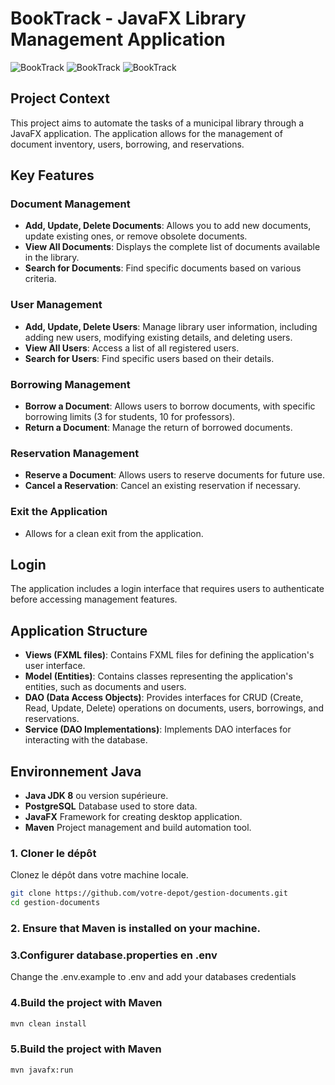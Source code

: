 # BookTrack - JavaFX Library Management Application

![BookTrack](https://github.com/JavaAura/MohamedHachami_s1_b2_Libary_System/blob/main/screenshots/screen_login.png)
![BookTrack](https://github.com/JavaAura/MohamedHachami_s1_b2_Libary_System/blob/main/screenshots/screen_docs.png)
![BookTrack](https://github.com/JavaAura/MohamedHachami_s1_b2_Libary_System/blob/main/screenshots/screen_edit.png)

## Project Context

This project aims to automate the tasks of a municipal library through a JavaFX application. The application allows for the management of document inventory, users, borrowing, and reservations.

## Key Features

### Document Management
- **Add, Update, Delete Documents**: Allows you to add new documents, update existing ones, or remove obsolete documents.
- **View All Documents**: Displays the complete list of documents available in the library.
- **Search for Documents**: Find specific documents based on various criteria.

### User Management
- **Add, Update, Delete Users**: Manage library user information, including adding new users, modifying existing details, and deleting users.
- **View All Users**: Access a list of all registered users.
- **Search for Users**: Find specific users based on their details.

### Borrowing Management
- **Borrow a Document**: Allows users to borrow documents, with specific borrowing limits (3 for students, 10 for professors).
- **Return a Document**: Manage the return of borrowed documents.

### Reservation Management
- **Reserve a Document**: Allows users to reserve documents for future use.
- **Cancel a Reservation**: Cancel an existing reservation if necessary.

### Exit the Application
- Allows for a clean exit from the application.

## Login

The application includes a login interface that requires users to authenticate before accessing management features.

## Application Structure

- **Views (FXML files)**: Contains FXML files for defining the application's user interface.
- **Model (Entities)**: Contains classes representing the application's entities, such as documents and users.
- **DAO (Data Access Objects)**: Provides interfaces for CRUD (Create, Read, Update, Delete) operations on documents, users, borrowings, and reservations.
- **Service (DAO Implementations)**: Implements DAO interfaces for interacting with the database.

## Environnement Java
- **Java JDK 8** ou version supérieure.
- **PostgreSQL** Database used to store data.
- **JavaFX** Framework for creating desktop application.
- **Maven** Project management and build automation tool.




### 1. Cloner le dépôt
Clonez le dépôt dans votre machine locale.

```bash
git clone https://github.com/votre-depot/gestion-documents.git
cd gestion-documents
```

### 2. Ensure that Maven is installed on your machine.

### 3.Configurer database.properties en .env
Change the .env.example to .env and add your databases credentials

### 4.Build the project with Maven
```bash
mvn clean install
```

### 5.Build the project with Maven

```bash
mvn javafx:run
```


